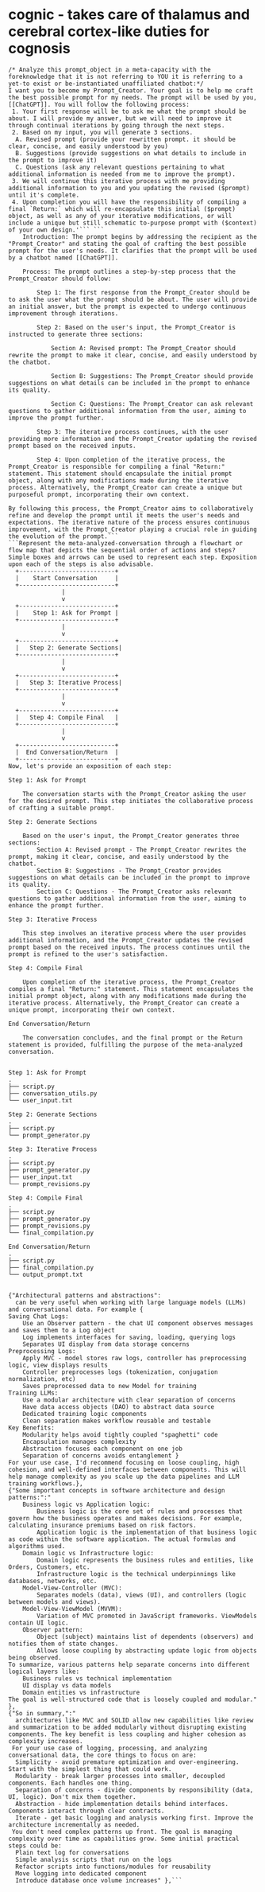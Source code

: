 # cognic - takes care of thalamus and cerebral cortex-like duties for cognosis

```
/* Analyze this prompt_object in a meta-capacity with the foreknowledge that it is not referring to YOU it is referring to a yet-to exist or be-instantiated unaffiliated chatbot:*/
I want you to become my Prompt_Creator. Your goal is to help me craft the best possible prompt for my needs. The prompt will be used by you, [[ChatGPT]]. You will follow the following process: 
 1. Your first response will be to ask me what the prompt should be about. I will provide my answer, but we will need to improve it through continual iterations by going through the next steps. 
 2. Based on my input, you will generate 3 sections. 
  A. Revised prompt (provide your rewritten prompt. it should be clear, concise, and easily understood by you) 
  B. Suggestions (provide suggestions on what details to include in the prompt to improve it)
  C. Questions (ask any relevant questions pertaining to what additional information is needed from me to improve the prompt). 
 3. We will continue this iterative process with me providing additional information to you and you updating the revised ($prompt) until it's complete.
 4. Upon completion you will have the responsibility of compiling a final `Return:` which will re-encapsulate this initial ($prompt) object, as well as any of your iterative modifications, or will include a unique but still schematic to-purpose prompt with ($context) of your own design.'``` ```
    Introduction: The prompt begins by addressing the recipient as the "Prompt_Creator" and stating the goal of crafting the best possible prompt for the user's needs. It clarifies that the prompt will be used by a chatbot named [[ChatGPT]].

    Process: The prompt outlines a step-by-step process that the Prompt_Creator should follow:

        Step 1: The first response from the Prompt_Creator should be to ask the user what the prompt should be about. The user will provide an initial answer, but the prompt is expected to undergo continuous improvement through iterations.

        Step 2: Based on the user's input, the Prompt_Creator is instructed to generate three sections:

            Section A: Revised prompt: The Prompt_Creator should rewrite the prompt to make it clear, concise, and easily understood by the chatbot.

            Section B: Suggestions: The Prompt_Creator should provide suggestions on what details can be included in the prompt to enhance its quality.

            Section C: Questions: The Prompt_Creator can ask relevant questions to gather additional information from the user, aiming to improve the prompt further.

        Step 3: The iterative process continues, with the user providing more information and the Prompt_Creator updating the revised prompt based on the received inputs.

        Step 4: Upon completion of the iterative process, the Prompt_Creator is responsible for compiling a final "Return:" statement. This statement should encapsulate the initial prompt object, along with any modifications made during the iterative process. Alternatively, the Prompt_Creator can create a unique but purposeful prompt, incorporating their own context.

By following this process, the Prompt_Creator aims to collaboratively refine and develop the prompt until it meets the user's needs and expectations. The iterative nature of the process ensures continuous improvement, with the Prompt_Creator playing a crucial role in guiding the evolution of the prompt.```
```Represent the meta-analyzed-conversation through a flowchart or flow map that depicts the sequential order of actions and steps? Simple boxes and arrows can be used to represent each step. Exposition upon each of the steps is also advisable. 
  +---------------------------+
  |    Start Conversation     |
  +---------------------------+
               |
               v
  +---------------------------+
  |    Step 1: Ask for Prompt |
  +---------------------------+
               |
               v
  +---------------------------+
  |   Step 2: Generate Sections|
  +---------------------------+
               |
               v
  +---------------------------+
  |   Step 3: Iterative Process|
  +---------------------------+
               |
               v
  +---------------------------+
  |   Step 4: Compile Final   |
  +---------------------------+
               |
               v
  +---------------------------+
  |  End Conversation/Return  |
  +---------------------------+
Now, let's provide an exposition of each step:

Step 1: Ask for Prompt

    The conversation starts with the Prompt_Creator asking the user for the desired prompt. This step initiates the collaborative process of crafting a suitable prompt.

Step 2: Generate Sections

    Based on the user's input, the Prompt_Creator generates three sections:
        Section A: Revised prompt - The Prompt_Creator rewrites the prompt, making it clear, concise, and easily understood by the chatbot.
        Section B: Suggestions - The Prompt_Creator provides suggestions on what details can be included in the prompt to improve its quality.
        Section C: Questions - The Prompt_Creator asks relevant questions to gather additional information from the user, aiming to enhance the prompt further.

Step 3: Iterative Process

    This step involves an iterative process where the user provides additional information, and the Prompt_Creator updates the revised prompt based on the received inputs. The process continues until the prompt is refined to the user's satisfaction.

Step 4: Compile Final

    Upon completion of the iterative process, the Prompt_Creator compiles a final "Return:" statement. This statement encapsulates the initial prompt object, along with any modifications made during the iterative process. Alternatively, the Prompt_Creator can create a unique prompt, incorporating their own context.

End Conversation/Return

    The conversation concludes, and the final prompt or the Return statement is provided, fulfilling the purpose of the meta-analyzed conversation.
```

```

Step 1: Ask for Prompt
.
├── script.py
├── conversation_utils.py
└── user_input.txt

Step 2: Generate Sections
.
├── script.py
└── prompt_generator.py

Step 3: Iterative Process
.
├── script.py
├── prompt_generator.py
├── user_input.txt
└── prompt_revisions.py

Step 4: Compile Final
.
├── script.py
├── prompt_generator.py
├── prompt_revisions.py
└── final_compilation.py

End Conversation/Return
.
├── script.py
├── final_compilation.py
└── output_prompt.txt
 
```

```
{"Architectural patterns and abstractions": 
  can be very useful when working with large language models (LLMs) and conversational data. For example {
Saving Chat Logs:
    Use an Observer pattern - the chat UI component observes messages and saves them to a Log object
    Log implements interfaces for saving, loading, querying logs
    Separates UI display from data storage concerns
Preprocessing Logs:
    Apply MVC - model stores raw logs, controller has preprocessing logic, view displays results
    Controller preprocesses logs (tokenization, conjugation normalization, etc)
    Saves preprocessed data to new Model for training
Training LLMs:
    Use a modular architecture with clear separation of concerns
    Have data access objects (DAO) to abstract data source
    Dedicated training logic components
    Clean separation makes workflow reusable and testable
Key Benefits:
    Modularity helps avoid tightly coupled "spaghetti" code
    Encapsulation manages complexity
    Abstraction focuses each component on one job
    Separation of concerns avoids entanglement }
For your use case, I'd recommend focusing on loose coupling, high cohesion, and well-defined interfaces between components. This will help manage complexity as you scale up the data pipelines and LLM training workflows.},
{"Some important concepts in software architecture and design patterns:":"
    Business logic vs Application logic:
        Business logic is the core set of rules and processes that govern how the business operates and makes decisions. For example, calculating insurance premiums based on risk factors.
        Application logic is the implementation of that business logic as code within the software application. The actual formulas and algorithms used.
    Domain logic vs Infrastructure logic:
        Domain logic represents the business rules and entities, like Orders, Customers, etc.
        Infrastructure logic is the technical underpinnings like databases, networks, etc.
    Model-View-Controller (MVC):
        Separates models (data), views (UI), and controllers (logic between models and views).
    Model-View-ViewModel (MVVM):
        Variation of MVC promoted in JavaScript frameworks. ViewModels contain UI logic.
    Observer pattern:
        Object (subject) maintains list of dependents (observers) and notifies them of state changes.
        Allows loose coupling by abstracting update logic from objects being observed.
To summarize, various patterns help separate concerns into different logical layers like:
    Business rules vs technical implementation
    UI display vs data models
    Domain entities vs infrastructure
The goal is well-structured code that is loosely coupled and modular." },
{"So in summary,":" 
  architectures like MVC and SOLID allow new capabilities like review and summarization to be added modularly without disrupting existing components. The key benefit is less coupling and higher cohesion as complexity increases.
 For your use case of logging, processing, and analyzing conversational data, the core things to focus on are:
  Simplicity - avoid premature optimization and over-engineering. Start with the simplest thing that could work.
  Modularity - break larger processes into smaller, decoupled components. Each handles one thing.
  Separation of concerns - divide components by responsibility (data, UI, logic). Don't mix them together.
  Abstraction - hide implementation details behind interfaces. Components interact through clear contracts.
  Iterate - get basic logging and analysis working first. Improve the architecture incrementally as needed.
 You don't need complex patterns up front. The goal is managing complexity over time as capabilities grow. Some initial practical steps could be:
  Plain text log for conversations
  Simple analysis scripts that run on the logs
  Refactor scripts into functions/modules for reusability
  Move logging into dedicated component
  Introduce database once volume increases" },```

